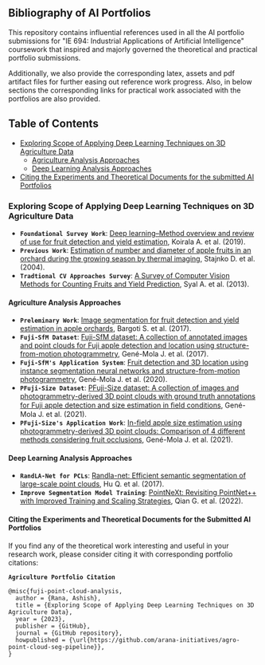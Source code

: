 ## Bibliography of AI Portfolios

This repository contains influential references used in all the AI portfolio submissions for
"IE 694: Industrial Applications of Artificial Intelligence" coursework
that inspired and majorly governed the theoretical and practical portfolio submissions.

Additionally, we also provide the corresponding latex, assets and pdf artifact files for further easing out reference work progress.
Also, in below sections the corresponding links for practical work associated with the portfolios are also provided.

## Table of Contents

* [Exploring Scope of Applying Deep Learning Techniques on 3D Agriculture Data](#exploring-scope-of-applying-deep-learning-techniques-on-3d-agriculture-data)
  * [Agriculture Analysis Approaches](#agriculture-analysis-approaches)
  * [Deep Learning Analysis Approaches](#deep-learning-analysis-approaches)
* [Citing the Experiments and Theoretical Documents for the submitted AI Portfolios](#citing-the-experiments-and-theoretical-documents-for-the-submitted-ai-portfolios)

### Exploring Scope of Applying Deep Learning Techniques on 3D Agriculture Data

* **`Foundational Survey Work`**: [Deep learning–Method overview and review of use for fruit detection and yield estimation](https://doi.org/10.1016/j.compag.2019.04.017), Koirala A. et al. (2019).
* **`Previous Work`**: [Estimation of number and diameter of apple fruits in an orchard during the growing season by thermal imaging](https://doi.org/10.1016/S0168-1699(03)00086-3), Stajnko D. et al. (2004).
* **`Tradtional CV Approaches Survey`**: [A  Survey of Computer Vision Methods for Counting Fruits and Yield Prediction](http://www.ijcse.net/docs/IJCSE13-02-06-038.pdf), Syal A. et al. (2013).

#### Agriculture Analysis Approaches

* **`Preleminary Work`**: [Image segmentation for fruit detection and yield estimation in apple orchards](https://doi.org/10.1002/rob.21699), Bargoti S. et al. (2017).
* **`Fuji-SfM Dataset`**: [Fuji-SfM dataset: A collection of annotated images and point clouds for Fuji apple detection and location using structure-from-motion photogrammetry](https://doi.org/10.1016/j.dib.2020.105591), Gené-Mola J. et al. (2017).
* **`Fuji-SfM's Application System`**: [Fruit detection and 3D location using instance segmentation neural networks and structure-from-motion photogrammetry](https://doi.org/10.1016/j.compag.2019.105165), Gené-Mola J. et al. (2020).
* **`PFuji-Size Dataset`**: [PFuji-Size dataset: A collection of images and photogrammetry-derived 3D point clouds with ground truth annotations for Fuji apple detection and size estimation in ﬁeld conditions](https://doi.org/10.1016/j.dib.2021.107629), Gené-Mola J. et al. (2021).
* **`PFuji-Size's Application Work`**: [In-field apple size estimation using photogrammetry-derived 3D point clouds: Comparison of 4 different methods considering fruit occlusions](https://doi.org/10.1016/j.compag.2021.106343), Gené-Mola J. et al. (2021).

#### Deep Learning Analysis Approaches

* **`RandLA-Net for PCLs`**: [Randla-net: Efficient semantic segmentation of large-scale point clouds](https://arxiv.org/abs/1911.11236), Hu Q. et al. (2017).
* **`Improve Segmentation Model Training`**: [PointNeXt: Revisiting PointNet++ with Improved Training and Scaling Strategies](https://arxiv.org/abs/2206.04670), Qian G. et al. (2022).

#### Citing the Experiments and Theoretical Documents for the Submitted AI Portfolios

If you find any of the theoretical work interesting and useful in your research work, please consider citing it with
corresponding portfolio citations:

**`Agriculture Portfolio Citation`**

```
@misc{fuji-point-cloud-analysis,
  author = {Rana, Ashish},
  title = {Exploring Scope of Applying Deep Learning Techniques on 3D Agriculture Data},
  year = {2023},
  publisher = {GitHub},
  journal = {GitHub repository},
  howpublished = {\url{https://github.com/arana-initiatives/agro-point-cloud-seg-pipeline}},
}
```
